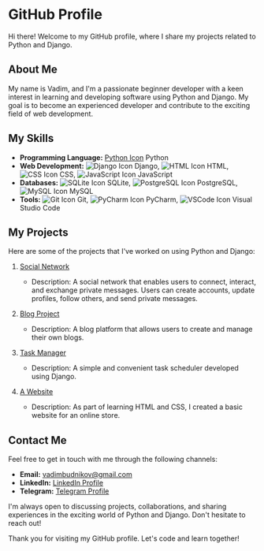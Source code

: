 # GitHub Profile

Hi there! Welcome to my GitHub profile, where I share my projects related to Python and Django.

## About Me

My name is Vadim, and I'm a passionate beginner developer with a keen interest in learning and developing software using Python and Django. My goal is to become an experienced developer and contribute to the exciting field of web development.

## My Skills

- **Programming Language:** [Python Icon](https://fontawesome.com/icons/python?f=brands&s=solid&an=flip&pc=%230f0f10) Python
- **Web Development:** ![Django Icon](link_to_django_icon) Django, ![HTML Icon](link_to_html_icon) HTML, ![CSS Icon](link_to_css_icon) CSS, ![JavaScript Icon](link_to_js_icon) JavaScript
- **Databases:** ![SQLite Icon](link_to_sqlite_icon) SQLite, ![PostgreSQL Icon](link_to_postgresql_icon) PostgreSQL, ![MySQL Icon](link_to_mysql_icon) MySQL
- **Tools:** ![Git Icon](link_to_git_icon) Git, ![PyCharm Icon](link_to_pycharm_icon) PyCharm, ![VSCode Icon](link_to_vscode_icon) Visual Studio Code

## My Projects

Here are some of the projects that I've worked on using Python and Django:

1. [Social Network](https://github.com/vadzimbudnikau/social_network_project)
   - Description: A social network that enables users to connect, interact, and exchange private messages. Users can create accounts, update profiles, follow others, and send private messages.

2. [Blog Project](https://github.com/vadzimbudnikau/blog_project)
   - Description: A blog platform that allows users to create and manage their own blogs.

3. [Task Manager](https://github.com/vadzimbudnikau/task-manager)
   - Description: A simple and convenient task scheduler developed using Django.

4. [A Website](https://github.com/vadzimbudnikau/vadzimbudnikau.github.io)
   - Description: As part of learning HTML and CSS, I created a basic website for an online store.

## Contact Me

Feel free to get in touch with me through the following channels:

- **Email:** [vadimbudnikov@gmail.com](mailto:vadimbudnikov@gmail.com)
- **LinkedIn:** [LinkedIn Profile](https://www.linkedin.com/in/vadzim-budnikau-3493a717a/)
- **Telegram:** [Telegram Profile](https://t.me/valeriule)

I'm always open to discussing projects, collaborations, and sharing experiences in the exciting world of Python and Django. Don't hesitate to reach out!

Thank you for visiting my GitHub profile. Let's code and learn together!
